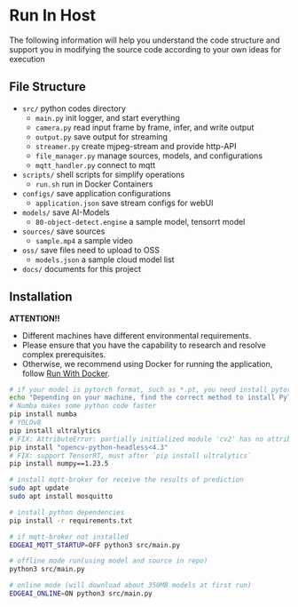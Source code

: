 # Run In Host

The following information will help you understand the code structure and support you in modifying the source code according to your own ideas for execution

## File Structure

- `src/` python codes directory
  - `main.py` init logger, and start everything
  - `camera.py` read input frame by frame, infer, and write output
  - `output.py` save output for streaming
  - `streamer.py` create mjpeg-stream and provide http-API
  - `file_manager.py` manage sources, models, and configurations
  - `mqtt_handler.py` connect to mqtt
- `scripts/` shell scripts for simplify operations
  - `run.sh` run in Docker Containers
- `configs/` save application configurations
  - `application.json` save stream configs for webUI
- `models/` save AI-Models
  - `80-object-detect.engine` a sample model, tensorrt model
- `sources/` save sources
  - `sample.mp4` a sample video
- `oss/` save files need to upload to OSS
  - `models.json` a sample cloud model list
- `docs/` documents for this project

## Installation

**ATTENTION!!**

- Different machines have different environmental requirements.
- Please ensure that you have the capability to research and resolve complex prerequisites.
- Otherwise, we recommend using Docker for running the application, follow [Run With Docker](run-with-docker.md#seeed-image-recommend).

```sh
# if your model is pytorch format, such as *.pt, you need install pytorch
echo "Depending on your machine, find the correct method to install PyTorch."
# Numba makes some python code faster
pip install numba
# YOLOv8
pip install ultralytics
# FIX: AttributeError: partially initialized module 'cv2' has no attribute '_registerMatType' (most likely due to a circular import)
pip install "opencv-python-headless<4.3"
# FIX: support TensorRT, must after `pip install ultralytics`
pip install numpy==1.23.5

# install mqtt-broker for receive the results of prediction
sudo apt update
sudo apt install mosquitto

# install python dependencies
pip install -r requirements.txt

# if mqtt-broker not installed
EDGEAI_MQTT_STARTUP=OFF python3 src/main.py

# offline mode run(using model and source in repo)
python3 src/main.py

# online mode (will download about 350MB models at first run)
EDGEAI_ONLINE=ON python3 src/main.py
```
